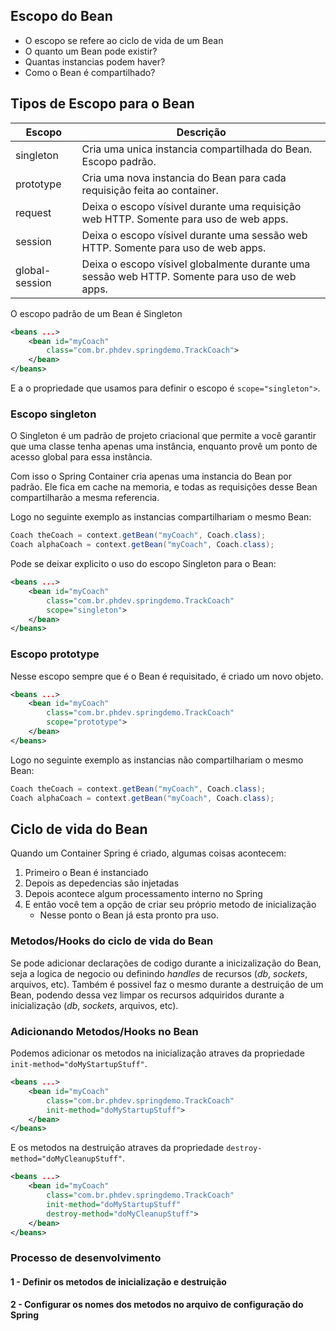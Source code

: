 ## Escopo do Bean
- O escopo se refere ao ciclo de vida de um Bean
- O quanto um Bean pode existir?
- Quantas instancias podem haver?
- Como o Bean é compartilhado?

## Tipos de Escopo para o Bean
Escopo | Descrição
--- | ---
singleton | Cria uma unica instancia compartilhada do Bean. Escopo padrão.
prototype | Cria uma nova instancia do Bean para cada requisição feita ao container.
request | Deixa o escopo vísivel durante uma requisição web HTTP. Somente para uso de web apps.
session | Deixa o escopo vísivel durante uma sessão web HTTP. Somente para uso de web apps.
global-session | Deixa o escopo vísivel globalmente durante uma sessão web HTTP. Somente para uso de web apps.

O escopo padrão de um Bean é Singleton
```xml
<beans ...>
    <bean id="myCoach"
        class="com.br.phdev.springdemo.TrackCoach">
    </bean>
</beans>
```
E a o propriedade que usamos para definir o escopo é ```scope="singleton">```.
### Escopo singleton
O Singleton é um padrão de projeto criacional que permite a você garantir que uma classe tenha apenas uma instância, enquanto provê um ponto de acesso global para essa instância.

Com isso o Spring Container cria apenas uma instancia do Bean por padrão. Ele fica em cache na memoria, e todas as requisições desse Bean compartilharão a mesma referencia.

Logo no seguinte exemplo as instancias compartilhariam o mesmo Bean:
```java
Coach theCoach = context.getBean("myCoach", Coach.class);
Coach alphaCoach = context.getBean("myCoach", Coach.class);
```

Pode se deixar explicito o uso do escopo Singleton para o Bean:
```xml
<beans ...>
    <bean id="myCoach"
        class="com.br.phdev.springdemo.TrackCoach"
        scope="singleton">
    </bean>
</beans>
```

### Escopo prototype
Nesse escopo sempre que é o Bean é requisitado, é criado um novo objeto.
```xml
<beans ...>
    <bean id="myCoach"
        class="com.br.phdev.springdemo.TrackCoach"
        scope="prototype">
    </bean>
</beans>
```
Logo no seguinte exemplo as instancias não compartilhariam o mesmo Bean:
```java
Coach theCoach = context.getBean("myCoach", Coach.class);
Coach alphaCoach = context.getBean("myCoach", Coach.class);
```

## Ciclo de vida do Bean
Quando um Container Spring é criado, algumas coisas acontecem:
1. Primeiro o Bean é instanciado
2. Depois as depedencias são injetadas
3. Depois acontece algum processamento interno no Spring
4. E então você tem a opção de criar seu próprio metodo de inicialização
    - Nesse ponto o Bean já esta pronto pra uso.

### Metodos/Hooks do ciclo de vida do Bean
Se pode adicionar declarações de codigo durante a inicizalização do Bean, seja a logica de negocio ou definindo _handles_ de recursos (_db_, _sockets_, arquivos, etc).
Também é possivel faz o mesmo durante a destruição de um Bean, podendo dessa vez limpar os recursos adquiridos durante a inicialização (_db_, _sockets_, arquivos, etc).

### Adicionando Metodos/Hooks no Bean
Podemos adicionar os metodos na inicialização atraves da propriedade ```init-method="doMyStartupStuff"```.
```xml
<beans ...>
    <bean id="myCoach"
        class="com.br.phdev.springdemo.TrackCoach"
        init-method="doMyStartupStuff">
    </bean>
</beans>
```
E os metodos na destruição atraves da propriedade ```destroy-method="doMyCleanupStuff"```.
```xml
<beans ...>
    <bean id="myCoach"
        class="com.br.phdev.springdemo.TrackCoach"
        init-method="doMyStartupStuff"
        destroy-method="doMyCleanupStuff">
    </bean>
</beans>
```

### Processo de desenvolvimento
#### 1 - Definir os metodos de inicialização e destruição
#### 2 - Configurar os nomes dos metodos no arquivo de configuração do Spring